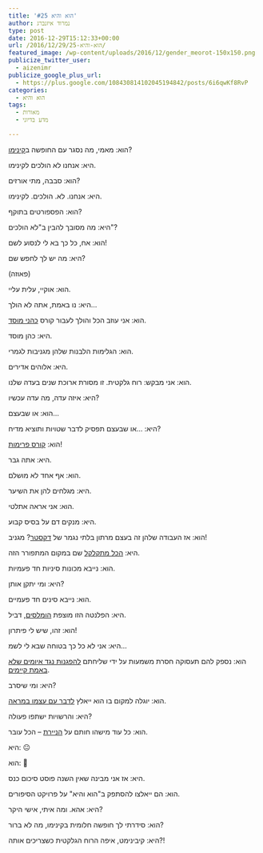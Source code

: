 ```yaml
---
title: 'הוא והיא #25'
author: נמרוד איזנברג
type: post
date: 2016-12-29T15:12:33+00:00
url: /2016/12/29/הוא-והיא-25/
featured_image: /wp-content/uploads/2016/12/gender_meorot-150x150.png
publicize_twitter_user:
  - aizenimr
publicize_google_plus_url:
  - https://plus.google.com/108430814102045194842/posts/6i6qwKf8RvP
categories:
  - הוא והיא
tags:
  - מאורות
  - מדע בדיוני

---
```

הוא: מאמי, מה נסגר עם החופשה ב[קינימו][1]?

היא: אנחנו לא הולכים לקינימו.

הוא: סבבה, מתי אורזים?

היא: אנחנו. לא. הולכים. לקינימו.

הוא: הפספורטים בתוקף?

היא: מה מסובך להבין ב"לא הולכים"?

הוא: אח, כל כך בא לי לנסוע לשם!

היא: מה יש לך לחפש שם?

(פאוזה)

הוא: אוקיי, עלית עליי.

היא: נו באמת, אתה לא הולך&#8230;

הוא: אני עוזב הכל והולך לעבור קורס [כהני מוסד][2].

היא: כהן מוסד.

הוא: הגלימות הלבנות שלהן מגניבות לגמרי.

היא: אלוהים אדירים.

הוא: אני מבקש: רוח גלקטית. זו מסורת ארוכת שנים בעדה שלנו.

היא: איזה עדה, מה עדה עכשיו?

הוא: או שבעצם&#8230;

היא: &#8230;או שבעצם תפסיק לדבר שטויות ותוציא מדיח?

הוא: [קורס פרימות][3]!

היא: אתה גבר.

הוא: אף אחד לא מושלם.

היא: מגלחים להן את השיער.

הוא: אני אראה אתלטי.

היא: מנקים דם על בסיס קבוע.

הוא: אז העבודה שלהן זה בעצם מרתון בלתי נגמר של [דקסטר][4]? מגניב!

היא: [הכל מתקלקל][5] שם במקום המתפורר הזה.

הוא: נייבא מכונות סיניות חד פעמיות.

היא: ומי יתקן אותן?

הוא: נייבא סינים חד פעמיים.

היא: הפלנטה הזו מוצפת [הומלסים][6], דביל.

הוא: זהו, שיש לי פיתרון!

היא: אני לא כל כך בטוחה שבא לי לשמ&#8230;

הוא: נספק להם תעסוקה חסרת משמעות על ידי שליחתם [להפגנות נגד איומים שלא באמת קיימים][7].

היא: ומי שיסרב?

הוא: יוגלה למקום בו הוא ייאלץ [לדבר עם עצמו במראה][8].

היא: והרשויות ישתפו פעולה?

הוא: כל עוד מישהו חותם על [הניירת][9] &#8211; הכל עובר.

היא: 😐

הוא: 🙂

היא: אז אני מבינה שאין השנה פוסט סיכום כנס.

הוא: הם ייאלצו להסתפק ב"הוא והיא" על פרויקט הסיפורים.

היא: אהא. ומה איתי, אישי היקר?

הוא: סידרתי לך חופשה חלומית בקינימו, מה לא ברור?

היא: קיבינימט, איפה הרוח הגלקטית כשצריכים אותה?!

 [1]: http://meorot.sf-f.org.il/2016/%D7%A4%D7%A8%D7%95%D7%99%D7%A7%D7%98-%D7%94%D7%A1%D7%99%D7%A4%D7%95%D7%A8%D7%99%D7%9D/
 [2]: http://meorot.sf-f.org.il/2016/stories_project/%d7%a7%d7%94%d7%99%d7%9c%d7%94-%d7%90%d7%94%d7%95%d7%93-%d7%9e%d7%99%d7%9e%d7%95%d7%9f/
 [3]: http://meorot.sf-f.org.il/2016/stories_project/%D7%99%D7%91%D7%95%D7%A8%D7%9B%D7%95-%D7%A7%D7%A9%D7%A8%D7%99%D7%94-%D7%A7%D7%A8%D7%9F-%D7%9C%D7%A0%D7%93%D7%A1%D7%9E%D7%9F/
 [4]: https://en.wikipedia.org/wiki/Dexter_(TV_series)
 [5]: http://meorot.sf-f.org.il/2016/stories_project/%d7%a2%d7%91%d7%95%d7%93%d7%94-%d7%a0%d7%93%d7%a8%d7%a9%d7%aa-%d7%a2%d7%93%d7%95-%d7%a1%d7%95%d7%a7%d7%95%d7%9c%d7%95%d7%91%d7%a1%d7%a7%d7%99/
 [6]: http://meorot.sf-f.org.il/2016/stories_project/%d7%94%d7%a7%d7%99%d7%a1%d7%a8-%d7%94%d7%93%d7%a1-%d7%9e%d7%a9%d7%92%d7%91/
 [7]: http://meorot.sf-f.org.il/2016/stories_project/%d7%9c%d7%94%d7%a6%d7%99%d7%9c-%d7%90%d7%aa-%d7%94%d7%a2%d7%9d-%d7%99%d7%a2%d7%9c-%d7%a4%d7%95%d7%a8%d7%9e%d7%9f/
 [8]: http://meorot.sf-f.org.il/2016/stories_project/%d7%a2%d6%b7%d7%93-%d7%94%d7%99%d7%9c%d7%94-%d7%91%d7%a0%d7%99%d7%95%d7%91%d7%99%d7%a5-%d7%94%d7%95%d7%a4%d7%9e%d7%9f/
 [9]: http://meorot.sf-f.org.il/2016/stories_project/%d7%9e%d7%9c%d7%9b%d7%95%d7%93-22%d7%90-%d7%a0%d7%9e%d7%a8%d7%95%d7%93-%d7%90%d7%99%d7%96%d7%a0%d7%91%d7%a8%d7%92/